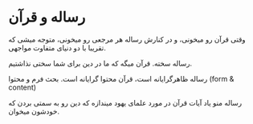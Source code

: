 ﻿<h1>رساله و قرآن</h1>

<p>
    وقتی قرآن رو میخونی، و در کنارش رساله هر مرجعی رو میخونی، متوجه میشی که تقریبا با دو دنیای متفاوت مواجهی.
</p>

<p>
    رساله سخته. قرآن میگه که ما در دین برای شما سختی نذاشتیم.
</p>
<p>
    رساله ظاهرگرایانه است، قرآن محتوا گرایانه است. بحث فرم و محتوا (form & content)
</p>

<p>
    رساله منو یاد آیات قرآن در مورد علمای یهود میندازه که دین رو به سمتی بردن که خودشون میخوان.
</p>